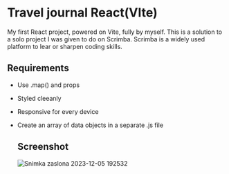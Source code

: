 # Travel journal React(VIte) 
My first React project, powered on Vite, fully by myself. 
This is a solution to a solo project I was given to do on Scrimba. Scrimba is a widely used platform to lear or sharpen coding skills.

## Requirements
* Use .map() and props
* Styled cleeanly
* Responsive for every device
* Create an array of data objects in a separate .js file

  ## Screenshot
  ![Snimka zaslona 2023-12-05 192532](https://github.com/DjakaIT/Travel-Journal_React-Vite-/assets/120264869/cbb5cd14-9e96-42ee-aaff-0fe1cc414ba0)
